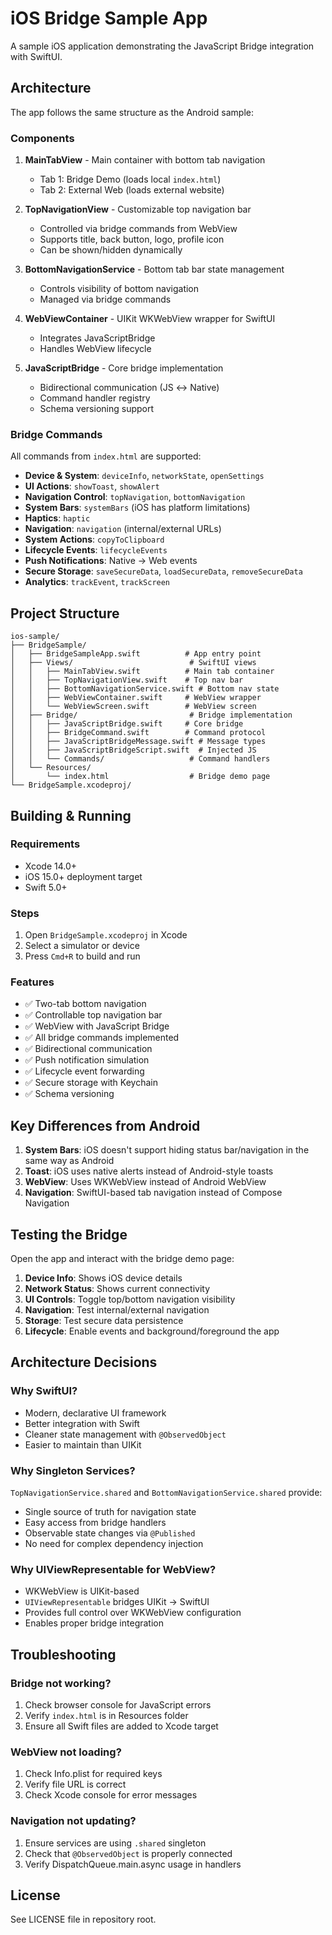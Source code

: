 # iOS Bridge Sample App

A sample iOS application demonstrating the JavaScript Bridge integration with SwiftUI.

## Architecture

The app follows the same structure as the Android sample:

### Components

1. **MainTabView** - Main container with bottom tab navigation
   - Tab 1: Bridge Demo (loads local `index.html`)
   - Tab 2: External Web (loads external website)

2. **TopNavigationView** - Customizable top navigation bar
   - Controlled via bridge commands from WebView
   - Supports title, back button, logo, profile icon
   - Can be shown/hidden dynamically

3. **BottomNavigationService** - Bottom tab bar state management
   - Controls visibility of bottom navigation
   - Managed via bridge commands

4. **WebViewContainer** - UIKit WKWebView wrapper for SwiftUI
   - Integrates JavaScriptBridge
   - Handles WebView lifecycle

5. **JavaScriptBridge** - Core bridge implementation
   - Bidirectional communication (JS ↔ Native)
   - Command handler registry
   - Schema versioning support

### Bridge Commands

All commands from `index.html` are supported:

- **Device & System**: `deviceInfo`, `networkState`, `openSettings`
- **UI Actions**: `showToast`, `showAlert`
- **Navigation Control**: `topNavigation`, `bottomNavigation`
- **System Bars**: `systemBars` (iOS has platform limitations)
- **Haptics**: `haptic`
- **Navigation**: `navigation` (internal/external URLs)
- **System Actions**: `copyToClipboard`
- **Lifecycle Events**: `lifecycleEvents`
- **Push Notifications**: Native → Web events
- **Secure Storage**: `saveSecureData`, `loadSecureData`, `removeSecureData`
- **Analytics**: `trackEvent`, `trackScreen`

## Project Structure

```
ios-sample/
├── BridgeSample/
│   ├── BridgeSampleApp.swift          # App entry point
│   ├── Views/                          # SwiftUI views
│   │   ├── MainTabView.swift          # Main tab container
│   │   ├── TopNavigationView.swift    # Top nav bar
│   │   ├── BottomNavigationService.swift # Bottom nav state
│   │   ├── WebViewContainer.swift     # WebView wrapper
│   │   └── WebViewScreen.swift        # WebView screen
│   ├── Bridge/                         # Bridge implementation
│   │   ├── JavaScriptBridge.swift     # Core bridge
│   │   ├── BridgeCommand.swift        # Command protocol
│   │   ├── JavaScriptBridgeMessage.swift # Message types
│   │   ├── JavaScriptBridgeScript.swift  # Injected JS
│   │   └── Commands/                   # Command handlers
│   └── Resources/
│       └── index.html                  # Bridge demo page
└── BridgeSample.xcodeproj/
```

## Building & Running

### Requirements

- Xcode 14.0+
- iOS 15.0+ deployment target
- Swift 5.0+

### Steps

1. Open `BridgeSample.xcodeproj` in Xcode
2. Select a simulator or device
3. Press `Cmd+R` to build and run

### Features

- ✅ Two-tab bottom navigation
- ✅ Controllable top navigation bar
- ✅ WebView with JavaScript Bridge
- ✅ All bridge commands implemented
- ✅ Bidirectional communication
- ✅ Push notification simulation
- ✅ Lifecycle event forwarding
- ✅ Secure storage with Keychain
- ✅ Schema versioning

## Key Differences from Android

1. **System Bars**: iOS doesn't support hiding status bar/navigation in the same way as Android
2. **Toast**: iOS uses native alerts instead of Android-style toasts
3. **WebView**: Uses WKWebView instead of Android WebView
4. **Navigation**: SwiftUI-based tab navigation instead of Compose Navigation

## Testing the Bridge

Open the app and interact with the bridge demo page:

1. **Device Info**: Shows iOS device details
2. **Network Status**: Shows current connectivity
3. **UI Controls**: Toggle top/bottom navigation visibility
4. **Navigation**: Test internal/external navigation
5. **Storage**: Test secure data persistence
6. **Lifecycle**: Enable events and background/foreground the app

## Architecture Decisions

### Why SwiftUI?

- Modern, declarative UI framework
- Better integration with Swift
- Cleaner state management with `@ObservedObject`
- Easier to maintain than UIKit

### Why Singleton Services?

`TopNavigationService.shared` and `BottomNavigationService.shared` provide:
- Single source of truth for navigation state
- Easy access from bridge handlers
- Observable state changes via `@Published`
- No need for complex dependency injection

### Why UIViewRepresentable for WebView?

- WKWebView is UIKit-based
- `UIViewRepresentable` bridges UIKit → SwiftUI
- Provides full control over WKWebView configuration
- Enables proper bridge integration

## Troubleshooting

### Bridge not working?

1. Check browser console for JavaScript errors
2. Verify `index.html` is in Resources folder
3. Ensure all Swift files are added to Xcode target

### WebView not loading?

1. Check Info.plist for required keys
2. Verify file URL is correct
3. Check Xcode console for error messages

### Navigation not updating?

1. Ensure services are using `.shared` singleton
2. Check that `@ObservedObject` is properly connected
3. Verify DispatchQueue.main.async usage in handlers

## License

See LICENSE file in repository root.
